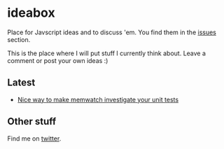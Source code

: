 # ideabox

Place for Javscript ideas and to discuss 'em. You find them in the [issues](https://github.com/andywer/ideabox/issues) section.

This is the place where I will put stuff I currently think about.
Leave a comment or post your own ideas :)

## Latest

- [Nice way to make memwatch investigate your unit tests](https://github.com/andywer/ideabox/issues/3)

## Other stuff

Find me on [twitter](https://twitter.com/andywritescode).
